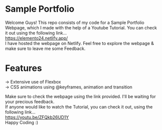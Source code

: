 # Sample Portfolio
Welcome Guys! This repo consists of my code for a Sample Portfolio Webpage, which I made with the help of a Youtube Tutorial. You can check it out using the following link...  
https://elemento24.netlify.app/    
I have hosted the webpage on Netlify. Feel free to explore the webpage & make sure to leave me some Feedback.  

# Features
-> Extensive use of Flexbox  
-> CSS animations using @keyframes, animation and transition    
  
Make sure to check the webpage using the link provided. I'll be waiting for your precious feedback.  
If anyone would like to watch the Tutorial, you can check it out, using the following link...   
https://youtu.be/ZFQkb26UD1Y  
Happy Coding :)
